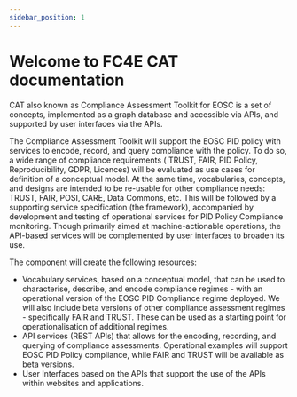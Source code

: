```yaml
---
sidebar_position: 1
---
```


# Welcome to FC4E CAT documentation

CAT also known as Compliance Assessment Toolkit for EOSC is a set of concepts, implemented as a graph database and accessible via APIs, and supported by user interfaces via the APIs. 

The Compliance Assessment Toolkit will support the EOSC PID policy with services to encode, record, and query compliance with the policy. To do so, a wide range of compliance requirements ( TRUST, FAIR, PID Policy, Reproducibility, GDPR, Licences) will be evaluated as use cases for definition of a conceptual model. At the same time, vocabularies, concepts, and designs are intended to be re-usable for other compliance needs: TRUST, FAIR, POSI, CARE, Data Commons, etc. This will be followed by a supporting service specification (the framework), accompanied  by development and testing of operational services for PID Policy Compliance monitoring. Though primarily aimed at machine-actionable operations, the API-based services will be complemented by user interfaces to broaden its use. 

The component will create the following resources:

 - Vocabulary services, based on a conceptual model, that can be used to characterise, describe, and encode compliance regimes - with an operational version of the EOSC PID Compliance regime deployed. We will also include beta versions of other compliance assessment regimes - specifically FAIR and TRUST. These can be used as a starting point for operationalisation of additional regimes.
 - API services (REST APIs) that allows for the encoding, recording, and querying of compliance assessments. Operational examples will support EOSC PID Policy compliance, while FAIR and TRUST will be available as beta versions.
 - User Interfaces based on the APIs that support the use of the APIs within websites and applications.
